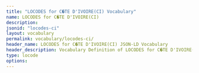 ```yaml
---
title: "LOCODES for C�TE D'IVOIRE(CI) Vocabulary"
name: LOCODES for C�TE D'IVOIRE(CI) 
description: 
jsonid: "locodes-ci"
layout: vocabulary
permalink: vocabulary/locodes-ci/
header_name: LOCODES for C�TE D'IVOIRE(CI) JSON-LD Vocabulary
header_description: Vocabulary Definition of LOCODES for C�TE D'IVOIRE(CI) semantics in HTML format. JSON-LD format is available at [locodes-ci.jsonld](https://edi3.org/vocabulary/locodes-ci.jsonld)
type: locode
options:
---
```

